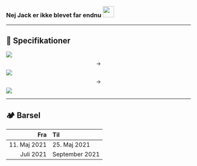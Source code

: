 <link rel="shortcut icon" type="image/png" href="/assets/favicon.png">


### Nej Jack er ikke blevet far endnu <img src="https://raw.githubusercontent.com/MartinHeinz/MartinHeinz/master/wave.gif" width="30px">

--- 

## 👶 Specifikationer
<!---#https://shields.io/ https://simpleicons.org/--->
![](https://img.shields.io/badge/HTX-Mat/IT_2007_/_2010-informational?style=flat-square&logo=Apache-Spark&logoColor=white&color=blue) $$\longrightarrow$$
![](https://img.shields.io/badge/DAR-Værnepligtig_2011-informational?style=flat-square&logo=Acclaim&logoColor=white&color=00cc66) $$\longrightarrow$$
![](https://img.shields.io/badge/AAU_CPH-Landindspektør_2011_/_2016-informational?style=flat-square&logo=OpenStreetMap&logoColor=white&color=ff9933)

---
 
## 🏕️ Barsel

| Fra | Til |
|-:|:-|
| 11. Maj 2021 | 25. Maj 2021 |
| Juli 2021 | September 2021 |
